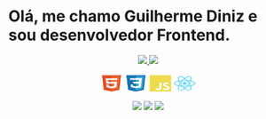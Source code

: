 # Olá, me chamo Guilherme Diniz e sou desenvolvedor Frontend.
<div align="center">
  <a href="https://github.com/guilhermediniz1?tab=repositories" >
    <img width="500px" src="https://github-readme-stats.vercel.app/api?username=guilhermediniz1&theme=dark&show_icons=true">
    <img width="500px" src="https://github-readme-stats.vercel.app/api/top-langs/?username=guilhermediniz1&layout=compact&theme=dark">
    </a>
</div>
  
<br>
  
<div align="center" style="display: inline_block">
  <div>
    <img align="center" alt="Guilherme-HTML" height="30" width="40" src="https://raw.githubusercontent.com/devicons/devicon/master/icons/html5/html5-original.svg">
    <img align="center" alt="Guilherme-CSS" height="30" width="40" src="https://raw.githubusercontent.com/devicons/devicon/master/icons/css3/css3-original.svg">  
    <img align="center" alt="Guilherme-Js" height="30" width="40" src="https://raw.githubusercontent.com/devicons/devicon/master/icons/javascript/javascript-plain.svg">
    <img align="center" alt="Guilherme-React" height="30" width="40" src="https://raw.githubusercontent.com/devicons/devicon/master/icons/react/react-original.svg">
</div>

<br>
  
<div align="center" style="display: inline_block">
  <a href="https://instagram.com/guilhermedinizl" target="_blank"><img src="https://img.shields.io/badge/-Instagram-%23E4405F?style=for-the-badge&logo=instagram&logoColor=white" target="_blank"></a>
  <a href = "mailto:guilhermedinizlau@gmail.com"><img src="https://img.shields.io/badge/-Gmail-%23333?style=for-the-badge&logo=gmail&logoColor=white" target="_blank"></a>
  <a href="https://www.linkedin.com/in/guilherme-diniz-37886a1bb/" target="_blank"><img src="https://img.shields.io/badge/-LinkedIn-%230077B5?style=for-the-badge&logo=linkedin&logoColor=white" target="_blank"></a> 
</div>

